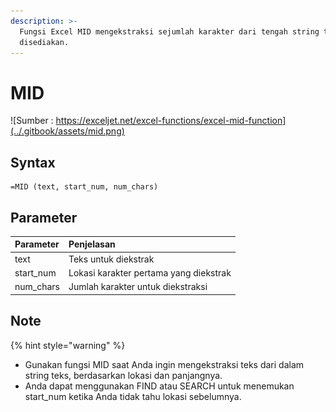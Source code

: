 ```yaml
---
description: >-
  Fungsi Excel MID mengekstraksi sejumlah karakter dari tengah string teks yang
  disediakan.
---
```


# MID

![Sumber : https://exceljet.net/excel-functions/excel-mid-function](../.gitbook/assets/mid.png)

## Syntax

```text
=MID (text, start_num, num_chars)
```

## Parameter

| **Parameter** | **Penjelasan** |
| :--- | :--- |
| text | Teks untuk diekstrak |
| start\_num | Lokasi karakter pertama yang diekstrak |
| num\_chars | Jumlah karakter untuk diekstraksi |

## Note

{% hint style="warning" %}

* Gunakan fungsi MID saat Anda ingin mengekstraksi teks dari dalam string teks, berdasarkan lokasi dan panjangnya.
* Anda dapat menggunakan FIND atau SEARCH untuk menemukan start\_num ketika Anda tidak tahu lokasi sebelumnya.

